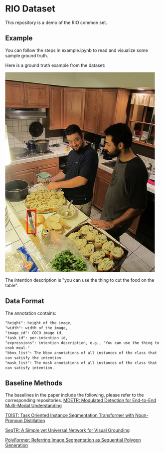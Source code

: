 # RIO Dataset
This repository is a demo of the RIO common set.

## Example
You can follow the steps in example.ipynb to read and visualize some sample ground truth.

Here is a ground truth example from the dataset: 

![example](./00006666.jpg)

The intention description is "you can use the thing to cut the food on the table".

## Data Format
The annotation contains: 

```
"height": height of the image,
"width": width of the image, 
"image_id": COCO image id,
"task_id": per-intention id, 
"expressions": intention description, e.g., "You can use the thing to cook meal."
"bbox_list": The bbox annotations of all instances of the class that can satisfy the intention.
"mask_list": The mask annotations of all instances of the class that can satisfy intention.
```

## Baseline Methods
The baselines in the paper include the following, please refer to the corresponding repositories.
[MDETR: Modulated Detection for End-to-End Multi-Modal Understanding](https://github.com/ashkamath/mdetr)

[TOIST: Task Oriented Instance Segmentation Transformer with Noun-Pronoun Distillation](https://github.com/AIR-DISCOVER/TOIST)

[SeqTR: A Simple yet Universal Network for Visual Grounding](https://github.com/sean-zhuh/SeqTR)

[PolyFormer: Referring Image Segmentation as Sequential Polygon Generation](https://github.com/amazon-science/polygon-transformer)